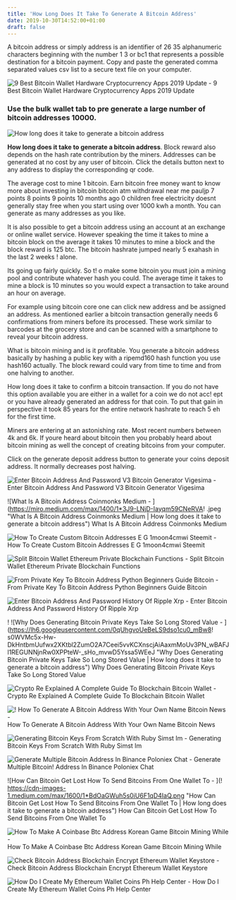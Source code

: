 ```yaml
---
title: 'How Long Does It Take To Generate A Bitcoin Address'
date: 2019-10-30T14:52:00+01:00
draft: false
---
```


A bitcoin address or simply address is an identifier of 26 35 alphanumeric characters beginning with the number 1 3 or bc1 that represents a possible destination for a bitcoin payment. Copy and paste the generated comma separated values csv list to a secure text file on your computer.

![9 Best Bitcoin Wallet Hardware Cryptocurrency Apps 2019 Update - ](https://www.buybitcoinworldwide.com/img/buyeth/mew.png "9 Best Bitcoin Wallet Hardware Cryptocurrency Apps 2019 Update | How long does it take to generate a bitcoin address") 9 Best Bitcoin Wallet Hardware Cryptocurrency Apps 2019 Update

### Use the bulk wallet tab to pre generate a large number of bitcoin addresses 10000.

![How long does it take to generate a bitcoin address](http://heeb-inotec.de/img/7e4d9e004b1cc3579f22b58cc32b65f8.jpg "How long does it take to generate a bitcoin address")

**How long does it take to generate a bitcoin address**. Block reward also depends on the hash rate contribution by the miners. Addresses can be generated at no cost by any user of bitcoin. Click the details button next to any address to display the corresponding qr code.

The average cost to mine 1 bitcoin. Earn bitcoin free money want to know more about investing in bitcoin bitcoin atm withdrawal near me pauljp 7 points 8 points 9 points 10 months ago 0 children free electricity doesnt generally stay free when you start using over 1000 kwh a month. You can generate as many addresses as you like.

It is also possible to get a bitcoin address using an account at an exchange or online wallet service. However speaking the time it takes to mine a bitcoin block on the average it takes 10 minutes to mine a block and the block reward is 125 btc. The bitcoin hashrate jumped nearly 5 exahash in the last 2 weeks ! alone.

Its going up fairly quickly. So t! o make some bitcoin you must join a mining pool and contribute whatever hash you could. The average time it takes to mine a block is 10 minutes so you would expect a transaction to take around an hour on average.

For example using bitcoin core one can click new address and be assigned an address. As mentioned earlier a bitcoin transaction generally needs 6 confirmations from miners before its processed. These work similar to barcodes at the grocery store and can be scanned with a smartphone to reveal your bitcoin address.

What is bitcoin mining and is it profitable. You generate a bitcoin address basically by hashing a public key with a ripemd160 hash function you use hash160 actually. The block reward could vary from time to time and from one halving to another.

How long does it take to confirm a bitcoin transaction. If you do not have this option available you are either in a wallet for a coin we do not acc! ept or you have already generated an address for that coin. To put that gain in perspective it took 85 years for the entire network hashrate to reach 5 eh for the first time.

Miners are entering at an astonishing rate. Most recent numbers between 4k and 6k. If youre heard about bitcoin then you probably heard about bitcoin mining as well the concept of creating bitcoins from your computer.

Click on the generate deposit address button to generate your coins deposit address. It normally decreases post halving.

![Enter Bitcoin Address And Password V3 Bitcoin Generator Vigesima - ](http://viva-bitcoin.club/wp-content/uploads/2017/03/1-7.jpg "Enter Bitcoin Address And Password V3 Bitcoin Generator Vigesima | How long does it take to generate a bitcoin address") Enter Bitcoin Address And Password V3 Bitcoin Generator Vigesima

 ![What Is A Bitcoin Address Coinmonks Medium - ](https://miro.medium.com/max/1400/1*3J9-LNjD-Iayqm59CNeRVA!   .jpeg "What Is A Bitcoin Address Coinmonks Medium | How long does it take to generate a bitcoin address") What Is A Bitcoin Address Coinmonks Medium

![How To Create Custom Bitcoin Addresses E G 1moon4cmwi Steemit - ](https://steemitimages.com/0x0/https://steemitimages.com/DQmVVdWaVNVX1RdYEXifK9y8FVAUdx8Bw92iRwXtikrsh1N/Sep-16-2017%2010-32-00.gif "How To Create Custom Bitcoin Addresses E G 1moon4cmwi Steemit | How long does it take to generate a bitcoin address") How To Create Custom Bitcoin Addresses E G 1moon4cmwi Steemit

![Split Bitcoin Wallet Ethereum Private Blockchain Functions - ](https://i2.wp.com/zeltsinger.com/wp-content/uploads/2017/07/bitaddress.png "Split Bitcoin Wallet Ethereum Private Blockchain Functions | How long does it take to g!   enerate a bitcoin address") Split Bitcoin Wallet Ethereum Private Blockchain Functions

![From Private Key To Bitcoin Address Python Beginners Guide Bitcoin - ](https://external-preview.redd.it/mVF3r-HedyWRPoZm_WIW-iUxcfl6fMD7IbBd6vgUZG8.jpg?auto=webp&s=bf4c93b3e9a9c2f41f42074beb62329b334b0abe "From Private Key To Bitcoin Address Python Beginners Guide Bitcoin | How long does it take to generate a bitcoin address") From Private Key To Bitcoin Address Python Beginners Guide Bitcoin

![Enter Bitcoin Address And Password History Of Ripple Xrp - ](https://ilainfo.com/wp-content/uploads/2018/01/create-ethereum-paper-wallet-offline.jpg "Enter Bitcoin Address And Password History Of Ripple Xrp | How long does it take to generate a bitcoin address") Enter Bitcoin Address And Password History Of Ripple Xrp

! ![Why Does Generating Bitcoin Private Keys Take So Long Stored Value - ](https://lh6.googleusercontent.com/0qUhgvoUeBeLS9dso1cu0_mBw8!   s0WVMc5x-Hw-DkHntbmUufwx2XKtbl2ZumO2A7Ceei5vvKCXnscjAiAaxmMoUv3PN_wBAFJl1REGUNNjnRw0XPPteW-_sHo_mvwD5Yssa5WEeJ "Why Does Generating Bitcoin Private Keys Take So Long Stored Value | How long does it take to generate a bitcoin address") Why Does Generating Bitcoin Private Keys Take So Long Stored Value

![Crypto Re Explained A Complete Guide To Blockchain Bitcoin Wallet - ](https://applicature.com/wp-content/uploads/2018/08/blockchain-bitcoin-wallet-generator-1-1.png "Crypto Re Explained A Complete Guide To Blockchain Bitcoin Wallet | How long does it take to generate a bitcoin address") Crypto Re Explained A Complete Guide To Blockchain Bitcoin Wallet

![!   How To Generate A Bitcoin Address With Your Own Name Bitcoin News - ](https://news.bitcoin.com/wp-content/uploads/2019/01/vanity-address-example.png "How To Generate A Bitcoin Address With Your Own Name Bitcoin News | How long does it take to generate a bitcoin address") How To Generate A Bitcoin Address With Your Own Name Bitcoin News

![Generating Bitcoin Keys From Scratch With Ruby Simst Im - ](https://bhelx.simst.im/images/bitcoinkeys@2x.png "Generating Bitcoin Keys From Scratch With Ruby Simst Im | How long does it take to generate a bitcoin address") Generating Bitcoin Keys From Scratch With Ruby Simst Im

![Generate Multiple Bitcoin Address In Binance Poloniex Chat - ](https://cdn-ak.f.st-hatena.com/images/fotolife/t/tweetbot/20171001/20171001194340.jpg "Generate Multiple Bitcoin Address In Binance Poloniex Chat | How long does it take to generate a bitcoin address") Generate Multiple Bitcoin! Address In Binance Poloniex Chat

![How Can Bitcoin Get Lost How To Send Bitcoins From One Wallet To - ](!   https://cdn-images-1.medium.com/max/1600/1*BdOaGWuh5s0iU6F1qD4IaQ.png "How Can Bitcoin Get Lost How To Send Bitcoins From One Wallet To | How long does it take to generate a bitcoin address") How Can Bitcoin Get Lost How To Send Bitcoins From One Wallet To

![How To Make A Coinbase Btc Address Korean Game Bitcoin Mining While - ](https://www.bittwatt.com/assets/img/HowtoenableGoogle2FA2.png "How To Make A Coinbase Btc Address Korean Game Bitcoin Mining While | How long does it take to generate a bitcoin address") How To Make A Coinbase Btc Address Korean Game Bitcoin Mining While

![Check Bitcoin Address Blockchain Encrypt Ethereum Wallet Keystore - ](https://cdn-images-1.medium.com/max/1600/0*RQRZ0bdGzWNk4Jlz. "Check Bitcoin A!   ddress Blockchain Encrypt Ethereum Wallet Keystore | How long does it take to generate a bitcoin address") Check Bitcoin Address Blockchain Encrypt Ethereum Wallet Keystore

![How Do I Create My Ethereum Wallet Coins Ph Help Center - ](https://support.coins.ph/hc/article_attachments/360000007702/ETH_wallet.png "How Do I Create My Ethereum Wallet Coins Ph Help Center | How long does it take to generate a bitcoin address") How Do I Create My Ethereum Wallet Coins Ph Help Center